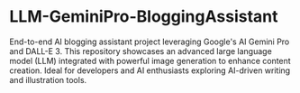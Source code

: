 # LLM-GeminiPro-BloggingAssistant
End-to-end AI blogging assistant project leveraging Google's AI Gemini Pro and DALL-E 3. This repository showcases an advanced large language model (LLM) integrated with powerful image generation to enhance content creation. Ideal for developers and AI enthusiasts exploring AI-driven writing and illustration tools.
